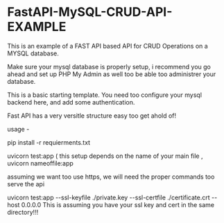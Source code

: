 # FastAPI-MySQL-CRUD-API-EXAMPLE
This is an example of a FAST API based API for CRUD Operations on a MYSQL database.

Make sure your mysql database is properly setup, i recommend you go ahead and set up PHP My Admin as well too be able too administrer your database.

This is a basic starting template. You need too configure your mysql backend here, and add some authentication.

Fast API has a very versitle structure easy too get ahold of!

usage - 

pip install -r requierments.txt

uvicorn test:app  ( this setup depends on the name of your main file , uvicorn nameoffile:app 

assuming we want too use https, we will need the proper commands too serve the api

uvicorn test:app --ssl-keyfile ./private.key --ssl-certfile ./certificate.crt --host 0.0.0.0
This is assuming you have your ssl key and cert in the same directory!!!

